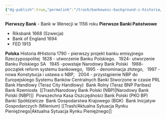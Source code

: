 ```yaml
---
{"dg-publish":true,"permalink":"/trash/bankowosc-background-i-historia/"}
---
```


**Pierwszy Bank** - Bank w Wenecji w 1156 roku
**Pierwsze Banki Państwowe**
- Riksbank 1668 (Szwecja)
- Bank of England 1694
- FED 1913

**Polska**
Historia #Historia
	1790 - pierwszy projekt banku emisyjnego Rzeczypospolitej 
	1828 - utworzenie Banku Polskiego.  
	1924- utworzenie Banku Polskiego SA  
	1945 -powstaje Narodowy Bank Polski  
	1988- początek reform systemu bankowego, 
	1995 - denominacja złotego,  
	1997 - nowa Konstytucja i ustawa o NBP,  
	2004 - przystąpienie NBP do Europejskiego Systemu Banków Centralnych
Banki Stworzone w czasie PRL
	Bank Handlowy (Teraz City Handlowy) 
	Bank Rolny (Teraz BNP Paribas) 
	Bank Rzemiosła 
	[[Trash/Narodowy Bank Polski (NBP)\|Narodowy Bank Polski (NBP)]] 
	Powszechna Kasa Oszczędności Bank Polski (PKO BP) 
	Banki Spółdzielcze 
	Bank Gospodarstwa Krajowego (BGK) 
	Bank Inicjatyw Gospodarczych (Milenium)
[[Trash/Aktualna Sytuacja Rynku Pieniężnego\|Aktualna Sytuacja Rynku Pieniężnego]]